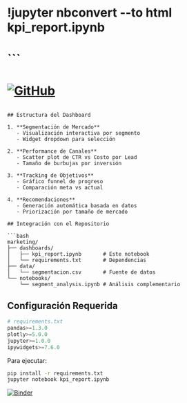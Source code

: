 
#    !jupyter nbconvert --to html kpi_report.ipynb
#    ```
#
# [![GitHub](https://img.shields.io/badge/Ver_en_GitHub-181717?style=for-the-badge&logo=github)](https://github.com/mechbot/marketing)
```

## Estructura del Dashboard

1. **Segmentación de Mercado**
   - Visualización interactiva por segmento
   - Widget dropdown para selección

2. **Performance de Canales**
   - Scatter plot de CTR vs Costo por Lead
   - Tamaño de burbujas por inversión

3. **Tracking de Objetivos**
   - Gráfico funnel de progreso
   - Comparación meta vs actual

4. **Recomendaciones**
   - Generación automática basada en datos
   - Priorización por tamaño de mercado

## Integración con el Repositorio

```bash
marketing/
├── dashboards/
│   ├── kpi_report.ipynb       # Este notebook
│   └── requirements.txt       # Dependencias
├── data/
│   └── segmentacion.csv       # Fuente de datos
└── notebooks/
    └── segment_analysis.ipynb # Análisis complementario
```

## Configuración Requerida

```python
# requirements.txt
pandas>=1.3.0
plotly>=5.0.0
jupyter>=1.0.0
ipywidgets>=7.6.0
```

Para ejecutar:
```bash
pip install -r requirements.txt
jupyter notebook kpi_report.ipynb
```

[![Binder](https://mybinder.org/badge_logo.svg)](https://mybinder.org/v2/gh/mechbot/marketing/main?filepath=dashboards%2Fkpi_report.ipynb)
